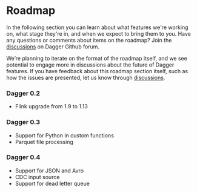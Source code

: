 # Roadmap

In the following section you can learn about what features we're working on, what stage they're in, and when we expect to bring them to you. Have any questions or comments about items on the roadmap? Join the [discussions](https://github.com/odpf/dagger/discussions) on Dagger Github forum.

We’re planning to iterate on the format of the roadmap itself, and we see potential to engage more in discussions about the future of Dagger features. If you have feedback about this roadmap section itself, such as how the issues are presented, let us know through [discussions](https://github.com/odpf/dagger/discussions).

### Dagger 0.2
* Flink upgrade from 1.9 to 1.13

### Dagger 0.3
* Support for Python in custom functions
* Parquet file processing

### Dagger 0.4
* Support for JSON and Avro
* CDC input source
* Support for dead letter queue
